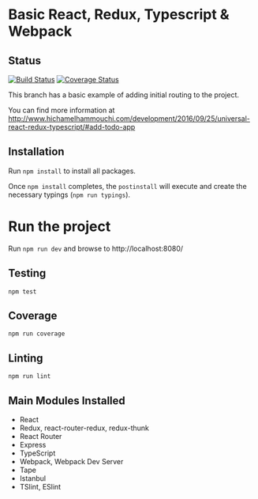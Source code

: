 # Basic React, Redux, Typescript & Webpack

## Status

[![Build Status](https://travis-ci.org/melxx001/redux-starter.svg?branch=6-make-universal)](https://travis-ci.org/melxx001/redux-starter) [![Coverage Status](https://coveralls.io/repos/github/melxx001/redux-starter/badge.svg?branch=6-make-universal)](https://coveralls.io/github/melxx001/redux-starter?branch=6-make-universal)

This branch has a basic example of adding initial routing to the project.

You can find more information at http://www.hichamelhammouchi.com/development/2016/09/25/universal-react-redux-typescript/#add-todo-app

## Installation

Run `npm install` to install all packages.

Once `npm install` completes, the `postinstall` will execute and create the necessary typings (`npm run typings`).

# Run the project

Run `npm run dev` and browse to http://localhost:8080/

## Testing

`npm test`

## Coverage

`npm run coverage`

## Linting

`npm run lint`

## Main Modules Installed

- React
- Redux, react-router-redux, redux-thunk
- React Router
- Express
- TypeScript
- Webpack, Webpack Dev Server
- Tape
- Istanbul
- TSlint, ESlint



